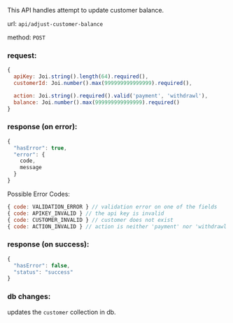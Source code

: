 This API handles attempt to update customer balance.

url: `api/adjust-customer-balance`

method: `POST`

### request: 
```js
{
  apiKey: Joi.string().length(64).required(),
  customerId: Joi.number().max(999999999999999).required(),

  action: Joi.string().required().valid('payment', 'withdrawl'), 
  balance: Joi.number().max(999999999999999).required()
}
```

### response (on error):
```js
{
  "hasError": true,
  "error": {
    code,
    message
  }
}
```

Possible Error Codes:
```js
{ code: VALIDATION_ERROR } // validation error on one of the fields
{ code: APIKEY_INVALID } // the api key is invalid
{ code: CUSTOMER_INVALID } // customer does not exist
{ code: ACTION_INVALID } // action is neither 'payment' nor 'withdrawl'
```

### response (on success):
```js
{
  "hasError": false,
  "status": "success"
}
```

### db changes:
updates the `customer` collection in db.